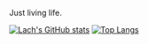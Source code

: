 Just living life.

[![Lach's GitHub stats](https://github-readme-stats.vercel.app/api?username=TheDarkLach&count_private=true&show_icons=true&theme=midnight-purple)](https://github.com/anuraghazra/github-readme-stats)
[![Top Langs](https://github-readme-stats.vercel.app/api/top-langs/?username=TheDarkLach&layout=compact&theme=midnight-purple)](https://github.com/anuraghazra/github-readme-stats)
